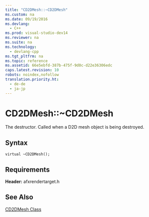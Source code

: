 ```yaml
---
title: "CD2DMesh::~CD2DMesh"
ms.custom: na
ms.date: 09/19/2016
ms.devlang: 
  - C++
ms.prod: visual-studio-dev14
ms.reviewer: na
ms.suite: na
ms.technology: 
  - devlang-cpp
ms.tgt_pltfrm: na
ms.topic: reference
ms.assetid: 66e5ebfd-387b-475f-9d0c-d22e36306edc
caps.latest.revision: 10
robots: noindex,nofollow
translation.priority.ht: 
  - de-de
  - ja-jp
---
```

# CD2DMesh::~CD2DMesh
The destructor. Called when a D2D mesh object is being destroyed.  
  
## Syntax  
  
```  
virtual ~CD2DMesh();  
```  
  
## Requirements  
 **Header:** afxrendertarget.h  
  
## See Also  
 [CD2DMesh Class](../vs140/CD2DMesh-Class.md)